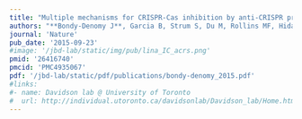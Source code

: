 ```yaml
---
title: "Multiple mechanisms for CRISPR-Cas inhibition by anti-CRISPR proteins"
authors: "**Bondy-Denomy J**, Garcia B, Strum S, Du M, Rollins MF, Hidalgo-Reyes Y, Wiedenheft B, Maxwell KL, Davidson AR."
journal: 'Nature'
pub_date: '2015-09-23'
#image: '/jbd-lab/static/img/pub/lina_IC_acrs.png'
pmid: '26416740'
pmcid: 'PMC4935067'
pdf: '/jbd-lab/static/pdf/publications/bondy-denomy_2015.pdf'
#links:
#- name: Davidson lab @ University of Toronto
#  url: http://individual.utoronto.ca/davidsonlab/Davidson_lab/Home.html
---
```

